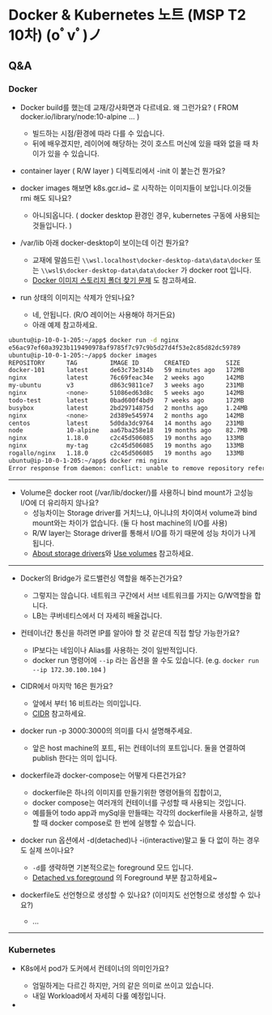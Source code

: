 # Docker & Kubernetes 노트 (MSP T2 10차)   (oﾟvﾟ)ノ
## Q&A

### Docker

- Docker build를 했는데 교재/강사화면과 다르네요. 왜 그런가요? ( FROM docker.io/library/node:10-alpine ... )
  - 빌드하는 시점/환경에 따라 다를 수 있습니다.
  - 뒤에 배우겠지만, 레이어에 해당하는 것이 호스트 머신에 있을 때와 없을 때 차이가 있을 수 있습니다.

-  container layer ( R/W layer ) 디렉토리에서 -init 이 붙는건 뭔가요?

- docker images 해보면 k8s.gcr.id~ 로 시작하는 이미지들이 보입니다.이것들 rmi 해도 되나요?
  - 아니되옵니다. ( docker desktop 환경인 경우, kubernetes 구동에 사용되는 것들입니다. )

- /var/lib 아래 docker-desktop이 보이는데 이건 뭔가요?
  - 교재에 말씀드린 `\\wsl.localhost\docker-desktop-data\data\docker` 또는 `\\wsl$\docker-desktop-data\data\docker` 가 docker root 입니다.
  - [Docker 이미지 스토리지 폴더 찾기 문제](https://learn.microsoft.com/ko-kr/windows/wsl/tutorials/wsl-containers#trouble-finding-docker-image-storage-folder) 도 참고하세요.

- run 상태의 이미지는 삭제가 안되나요?
  - 네, 안됩니다. (R/O 레이어는 사용해야 하거든요)
  - 아래 예제 참고하세요.
```bash
ubuntu@ip-10-0-1-205:~/app$ docker run -d nginx
e56ac97ef60a3923b119490978af9785f7c97c9b5d27d4f53e2c85d82dc59789
ubuntu@ip-10-0-1-205:~/app$ docker images
REPOSITORY      TAG         IMAGE ID       CREATED          SIZE
docker-101      latest      de63c73e314b   59 minutes ago   172MB
nginx           latest      76c69feac34e   2 weeks ago      142MB
my-ubuntu       v3          d863c9811ce7   3 weeks ago      231MB
nginx           <none>      51086ed63d8c   5 weeks ago      142MB
todo-test       latest      0bad600f4bd9   7 weeks ago      172MB
busybox         latest      2bd29714875d   2 months ago     1.24MB
nginx           <none>      2d389e545974   2 months ago     142MB
centos          latest      5d0da3dc9764   14 months ago    231MB
node            10-alpine   aa67ba258e18   19 months ago    82.7MB
nginx           1.18.0      c2c45d506085   19 months ago    133MB
nginx           my-tag      c2c45d506085   19 months ago    133MB
rogallo/nginx   1.18.0      c2c45d506085   19 months ago    133MB
ubuntu@ip-10-0-1-205:~/app$ docker rmi nginx
Error response from daemon: conflict: unable to remove repository reference "nginx" (must force) - container e56ac97ef60a is using its referenced image 76c69feac34e
```

---

- Volume은 docker root (/var/lib/docker/)를 사용하니 bind mount가 고성능 I/O에 더 유리하지 않나요?
  - 성능차이는 Storage driver를 거치느냐, 아니냐의 차이여서 volume과 bind mount와는 차이가 없습니다. (둘 다 host machine의 I/O를 사용)
  - R/W layer는 Storage driver를 통해서 I/O를 하기 때문에 성능 차이가 나게 됩니다.
  - [About storage drivers](https://docs.docker.com/storage/storagedriver/)와 [Use volumes](https://docs.docker.com/storage/volumes/) 참고하세요.


---

- Docker의 Bridge가 로드밸런싱 역할을 해주는건가요?
  - 그렇지는 않습니다. 네트워크 구간에서 서브 네트워크를 가지는 G/W역할을 합니다.
  - LB는 쿠버네티스에서 더 자세히 배울겁니다.

- 컨테이너간 통신을 하려면 IP를 알아야 할 것 같은데 직접 할당 가능한가요?
  - IP보다는 네임이나 Alias를 사용하는 것이 일반적입니다.
  - docker run 명령어에 `--ip` 라는 옵션을 쓸 수도 있습니다. (e.g. `docker run --ip 172.30.100.104` )

- CIDR에서 마지막 16은 뭔가요?
  - 앞에서 부터 16 비트라는 의미입니다.
  - [CIDR](https://ko.wikipedia.org/wiki/CIDR) 참고하세요.

- docker run -p 3000:3000의 의미를 다시 설명해주세요.
  - 앞은 host machine의 포트, 뒤는 컨테이너의 포트입니다. 둘을 연결하여 publish 한다는 의미 입니다.

- dockerfile과 docker-compose는 어떻게 다른건가요?
  - dockerfile은 하나의 이미지를 만들기위한 명령어들의 집합이고,
  - docker compose는 여러개의 컨테이너를 구성할 때 사용되는 것입니다.
  - 예를들어 todo app과 mySql을 만들때는 각각의 dockerfile을 사용하고, 실행할 때 docker compose로 한 번에 실행할 수 있습니다.

- docker run 옵션에서 -d(detached)나 -i(interactive)말고 둘 다 없이 하는 경우도 실제 쓰이나요?
  - `-d`를 생략하면 기본적으로는 foreground 모드 입니다.
  - [Detached vs foreground](https://docs.docker.com/engine/reference/run/#detached-vs-foreground) 의 Foreground 부분 참고하세요~

- dockerfile도 선언형으로 생성할 수 있나요? (이미지도 선언형으로 생성할 수 있나요?)
  - ...

---

### Kubernetes

- K8s에서 pod가 도커에서 컨테이너의 의미인가요?
  - 엄밀하게는 다르긴 하지만, 거의 같은 의미로 쓰이고 있습니다.
  - 내일 Workload에서 자세히 다룰 예정입니다.

- 
